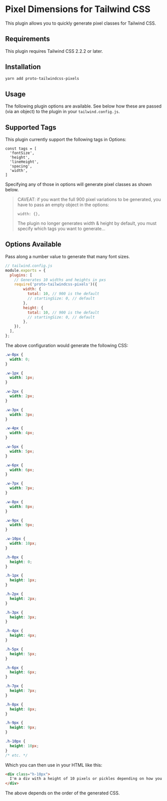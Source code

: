 # Pixel Dimensions for Tailwind CSS

This plugin allows you to quickly generate pixel classes for Tailwind CSS.

## Requirements

This plugin requires Tailwind CSS 2.2.2 or later.

## Installation

```bash
yarn add proto-tailwindcss-pixels
```

## Usage

The following plugin options are available. See below how these are passed (via an object) to the plugin in your `tailwind.config.js`.

## Supported Tags

This plugin currently support the following tags in Options:

```
const tags = [
  'fontSize', 
  'height', 
  'lineHeight', 
  'spacing', 
  'width',
]
```

Specifying any of those in options will generate pixel classes as shown below.

> CAVEAT:  if you want the full 900 pixel variations to be generated, you have to pass an empty object in the options:
> 
> ```
> width: {},
> ```
> 
> The plugin no longer generates width & height by default, you must specify which tags you want to generate...

## Options Available
Pass along a number value to generate that many font sizes.

```js
// tailwind.config.js
module.exports = {
  plugins: [
    // Generates 10 widths and heights in pxs
    require('proto-tailwindcss-pixels')({
        width: {
          total: 10, // 900 is the default
          // startingSize: 0, // default
        },
        height: {
          total: 10, // 900 is the default
          // startingSize: 0, // default
        },
    }),
  ],
};
```

The above configuration would generate the following CSS:

```css
.w-0px {
  width: 0;
}

.w-1px {
  width: 1px;
}

.w-2px {
  width: 2px;
}

.w-3px {
  width: 3px;
}

.w-4px {
  width: 4px;
}

.w-5px {
  width: 5px;
}

.w-6px {
  width: 6px;
}

.w-7px {
  width: 7px;
}

.w-8px {
  width: 8px;
}

.w-9px {
  width: 9px;
}

.w-10px {
  width: 10px;
}

.h-0px {
  height: 0;
}

.h-1px {
  height: 1px;
}

.h-2px {
  height: 2px;
}

.h-3px {
  height: 3px;
}

.h-4px {
  height: 4px;
}

.h-5px {
  height: 5px;
}

.h-6px {
  height: 6px;
}

.h-7px {
  height: 7px;
}

.h-8px {
  height: 8px;
}

.h-9px {
  height: 9px;
}

.h-10px {
  height: 10px;
}
/* etc. */
```

Which you can then use in your HTML like this:

```html
<div class="h-10px">
  I'm a div with a height of 10 pixels or pickles depending on how you pronounce it.
</div>
```

The above depends on the order of the generated CSS.
